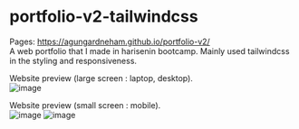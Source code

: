 # portfolio-v2-tailwindcss
Pages: https://agungardneham.github.io/portfolio-v2/ <br>
A web portfolio that I made in harisenin bootcamp. Mainly used tailwindcss in the styling and responsiveness.

Website preview (large screen : laptop, desktop). <br>
![image](https://github.com/agungardneham/portfolio-v2/assets/126560650/dbcd1540-c31b-4d05-ad0d-9e2449c66647)


Website preview (small screen : mobile). <br>
![image](https://github.com/agungardneham/portfolio-v2/assets/126560650/5da38291-f38b-4239-8da8-8a7295e44c8b)
![image](https://github.com/agungardneham/portfolio-v2/assets/126560650/62261fca-91b0-475a-8cbd-c13512a9bb27)


